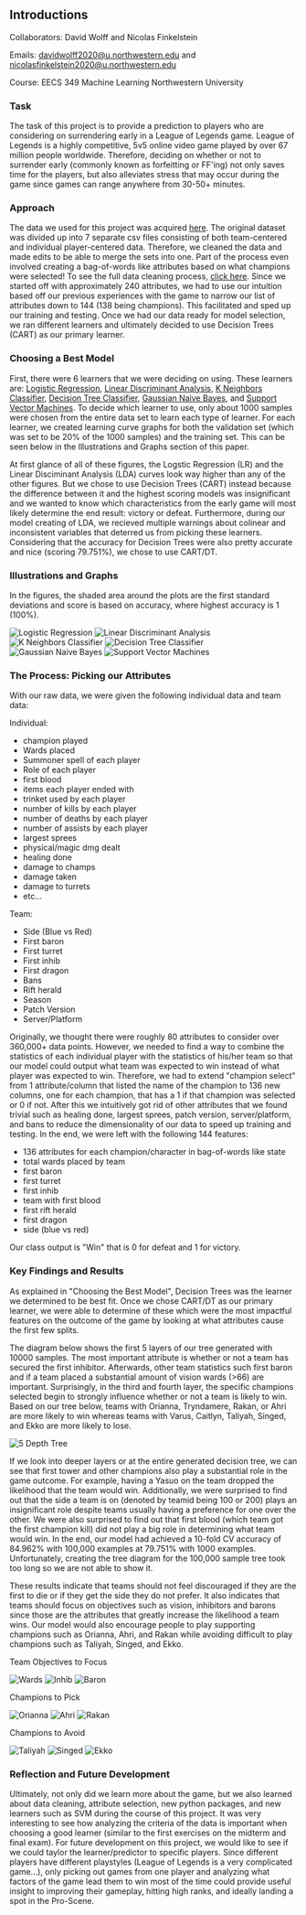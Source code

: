 ## Introductions

Collaborators: David Wolff and Nicolas Finkelstein

Emails: davidwolff2020@u.northwestern.edu and nicolasfinkelstein2020@u.northwestern.edu

Course: EECS 349 Machine Learning Northwestern University


### Task

The task of this project is to provide a prediction to players who are considering on surrendering early in a League of Legends game. League of Legends is a highly competitive, 5v5 online video game played by over 67 million people worldwide. Therefore, deciding on whether or not to surrender early (commonly known as forfeitting or FF'ing) not only saves time for the players, but also alleviates stress that may occur during the game since games can range anywhere from 30-50+ minutes.


### Approach

The data we used for this project was acquired [here](http://www.kaggle.com/paololol/league-of-legends-ranked-matches/data). The original dataset was divided up into 7 separate csv files consisting of both team-centered and individual player-centered data. Therefore, we cleaned the data and made edits to be able to merge the sets into one. Part of the process even involved creating a bag-of-words like attributes based on what champions were selected! To see the full data cleaning process, [click here](./images/datacleaning.pdf). Since we started off with approximately 240 attributes, we had to use our intuition based off our previous experiences with the game to narrow our list of attributes down to 144 (138 being champions). This facilitated and sped up our training and testing. Once we had our data ready for model selection, we ran different learners and ultimately decided to use Decision Trees (CART) as our primary learner.

### Choosing a Best Model

First, there were 6 learners that we were deciding on using. These learners are: [Logistic Regression](https://machinelearningmastery.com/logistic-regression-for-machine-learning/), [Linear Discriminant Analysis](https://en.wikipedia.org/wiki/Linear_discriminant_analysis), [K Neighbors Classifier](https://en.wikipedia.org/wiki/K-nearest_neighbors_algorithm), [Decision Tree Classifier](https://en.wikipedia.org/wiki/Decision_tree_learning), [Gaussian Naive Bayes](https://en.wikipedia.org/wiki/Naive_Bayes_classifier), and [Support Vector Machines](https://en.wikipedia.org/wiki/Support_vector_machine). To decide which learner to use, only about 1000 samples were chosen from the entire data set to learn each type of learner. For each learner, we created learning curve graphs for both the validation set (which was set to be 20% of the 1000 samples) and the training set. This can be seen below in the Illustrations and Graphs section of this paper. 

At first glance of all of these figures, the Logstic Regression (LR) and the Linear Disciminant Analysis (LDA) curves look way higher than any of the other figures. But we chose to use Decision Trees (CART) instead because the difference between it and the highest scoring models was insignificant and we wanted to know which characteristics from the early game will most likely determine the end result: victory or defeat. Furthermore, during our model creating of LDA, we recieved multiple warnings about colinear and inconsistent variables that deterred us from picking these learners. Considering that the accuracy for Decision Trees were also pretty accurate and nice (scoring 79.751%), we chose to use CART/DT. 


### Illustrations and Graphs

In the figures, the shaded area around the plots are the first standard deviations and score is based on accuracy, where highest accuracy is 1 (100%).

![Logistic Regression](/images/LR_figure.png)
![Linear Discriminant Analysis](/images/LDA_figure.png)
![K Neighbors Classifier](/images/KNN_figure.png)
![Decision Tree Classifier](/images/CART_figure.png)
![Gaussian Naive Bayes](/images/NB_figure.png)
![Support Vector Machines](/images/SVM_figure.png)

### The Process: Picking our Attributes
With our raw data, we were given the following individual data and team data:

Individual:
- champion played
- Wards placed
- Summoner spell of each player
- Role of each player
- first blood
- items each player ended with
- trinket used by each player
- number of kills by each player
- number of deaths by each player
- number of assists by each player
- largest sprees
- physical/magic dmg dealt
- healing done
- damage to champs
- damage taken
- damage to turrets
- etc...

Team:
- Side (Blue vs Red)
- First baron
- First turret
- First inhib
- First dragon
- Bans
- Rift herald
- Season
- Patch Version
- Server/Platform

Originally, we thought there were roughly 80 attributes to consider over 360,000+ data points. However, we needed to find a way to combine the statistics of each individual player with the statistics of his/her team so that our model could output what team was expected to win instead of what player was expected to win. Therefore, we had to extend "champion select" from 1 attribute/column that listed the name of the champion to 136 new columns, one for each champion, that has a 1 if that champion was selected or 0 if not. After this we intuitively got rid of other attributes that we found trivial such as healing done, largest sprees, patch version, server/platform, and bans to reduce the dimensionality of our data to speed up training and testing. In the end, we were left with the following 144 features:

- 136 attributes for each champion/character in bag-of-words like state
- total wards placed by team
- first baron
- first turret
- first inhib
- team with first blood
- first rift herald
- first dragon
- side (blue vs red)

Our class output is "Win" that is 0 for defeat and 1 for victory.

### Key Findings and Results
As explained in "Choosing the Best Model", Decision Trees was the learner we determined to be best fit. Once we chose CART/DT as our primary learner, we were able to determine of these which were the most impactful features on the outcome of the game by looking at what attributes cause the first few splits.

The diagram below shows the first 5 layers of our tree generated with 10000 samples. The most important attribute is whether or not a team has secured the first inhibitor. Afterwards, other team statistics such first baron and if a team placed a substantial amount of vision wards (>66) are important. Surprisingly, in the third and fourth layer, the specific champions selected begin to strongly influence whether or not a team is likely to win. Based on our tree below, teams with Orianna, Tryndamere, Rakan, or Ahri are more likely to win whereas teams with Varus, Caitlyn, Taliyah, Singed, and Ekko are more likely to lose.

![5 Depth Tree](/images/5DepthTree.png)

If we look into deeper layers or at the entire generated decision tree, we can see that first tower and other champions also play a substantial role in the game outcome. For example, having a Yasuo on the team dropped the likelihood that the team would win. Additionally, we were surprised to find out that the side a team is on (denoted by teamid being 100 or 200) plays an insignificant role despite teams usually having a preference for one over the other. We were also surprised to find out that first blood (which team got the first champion kill) did not play a big role in determining what team would win. In the end, our model had achieved a 10-fold CV accuracy of 84.962% with 100,000 examples at 79.751% with 1000 examples. Unfortunately, creating the tree diagram for the 100,000 sample tree took too long so we are not able to show it.

These results indicate that teams should not feel discouraged if they are the first to die or if they get the side they do not prefer. It also indicates that teams should focus on objectives such as vision, inhibitors and barons since those are the attributes that greatly increase the likelihood a team wins. Our model would also encourage people to play supporting champions such as Orianna, Ahri, and Rakan while avoiding difficult to play champions such as Taliyah, Singed, and Ekko.

Team Objectives to Focus

![Wards](/images/ward.jpg)
![Inhib](/images/inhib.jpg)
![Baron](/images/baron.png)


Champions to Pick

![Orianna](/images/orianna.png)
![Ahri](/images/ahri.png)
![Rakan](/images/Rakan.png)


Champions to Avoid

![Taliyah](/images/taliyah.png)
![Singed](/images/singed.png)
![Ekko](/images/ekko.png)



### Reflection and Future Development
Ultimately, not only did we learn more about the game, but we also learned about data cleaning, attribute selection, new python packages, and new learners such as SVM during the course of this project. It was very interesting to see how analyzing the criteria of the data is important when choosing a good learner (similar to the first exercises on the midterm and final exam). For future development on this project, we would like to see if we could taylor the learner/predictor to specific players. Since different players have different playstyles (League of Legends is a very complicated game...), only picking out games from one player and analyzing what factors of the game lead them to win most of the time could provide useful insight to improving their gameplay, hitting high ranks, and ideally landing a spot in the Pro-Scene.

